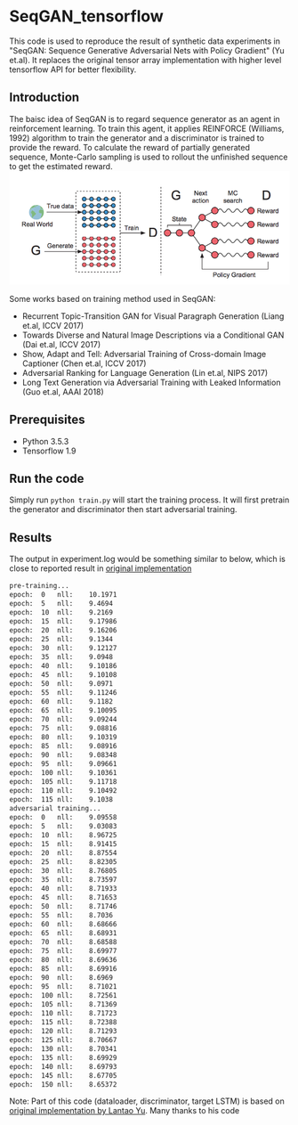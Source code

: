 # SeqGAN_tensorflow

This code is used to reproduce the result of synthetic data experiments in "SeqGAN: Sequence Generative Adversarial Nets with Policy Gradient" (Yu et.al). It replaces the original tensor array implementation with higher level tensorflow API for better flexibility.

## Introduction
The baisc idea of SeqGAN is to regard sequence generator as an agent in reinforcement learning. To train this agent, it applies REINFORCE (Williams, 1992) algorithm to train the generator and a discriminator is trained to provide the reward. To calculate the reward of partially generated sequence, Monte-Carlo sampling is used to rollout the unfinished sequence to get the estimated reward.
![misc](misc/seqgan.png)

Some works based on training method used in SeqGAN:
   * Recurrent Topic-Transition GAN for Visual Paragraph Generation (Liang et.al, ICCV 2017)
   * Towards Diverse and Natural Image Descriptions via a Conditional GAN (Dai et.al, ICCV 2017)
   * Show, Adapt and Tell: Adversarial Training of Cross-domain Image Captioner (Chen et.al, ICCV 2017)
   * Adversarial Ranking for Language Generation (Lin et.al, NIPS 2017)
   * Long Text Generation via Adversarial Training with Leaked Information (Guo et.al, AAAI 2018)

## Prerequisites
   * Python 3.5.3
   * Tensorflow 1.9
## Run the code
Simply run `python train.py` will start the training process. It will first pretrain the generator and discriminator then start adversarial training.

## Results
The output in experiment.log would be something similar to below, which is close to reported result in [original implementation](https://github.com/LantaoYu/SeqGAN)
```
pre-training...
epoch:	0	nll:	10.1971
epoch:	5	nll:	9.4694
epoch:	10	nll:	9.2169
epoch:	15	nll:	9.17986
epoch:	20	nll:	9.16206
epoch:	25	nll:	9.1344
epoch:	30	nll:	9.12127
epoch:	35	nll:	9.0948
epoch:	40	nll:	9.10186
epoch:	45	nll:	9.10108
epoch:	50	nll:	9.0971
epoch:	55	nll:	9.11246
epoch:	60	nll:	9.1182
epoch:	65	nll:	9.10095
epoch:	70	nll:	9.09244
epoch:	75	nll:	9.08816
epoch:	80	nll:	9.10319
epoch:	85	nll:	9.08916
epoch:	90	nll:	9.08348
epoch:	95	nll:	9.09661
epoch:	100	nll:	9.10361
epoch:	105	nll:	9.11718
epoch:	110	nll:	9.10492
epoch:	115	nll:	9.1038
adversarial training...
epoch:	0	nll:	9.09558
epoch:	5	nll:	9.03083
epoch:	10	nll:	8.96725
epoch:	15	nll:	8.91415
epoch:	20	nll:	8.87554
epoch:	25	nll:	8.82305
epoch:	30	nll:	8.76805
epoch:	35	nll:	8.73597
epoch:	40	nll:	8.71933
epoch:	45	nll:	8.71653
epoch:	50	nll:	8.71746
epoch:	55	nll:	8.7036
epoch:	60	nll:	8.68666
epoch:	65	nll:	8.68931
epoch:	70	nll:	8.68588
epoch:	75	nll:	8.69977
epoch:	80	nll:	8.69636
epoch:	85	nll:	8.69916
epoch:	90	nll:	8.6969
epoch:	95	nll:	8.71021
epoch:	100	nll:	8.72561
epoch:	105	nll:	8.71369
epoch:	110	nll:	8.71723
epoch:	115	nll:	8.72388
epoch:	120	nll:	8.71293
epoch:	125	nll:	8.70667
epoch:	130	nll:	8.70341
epoch:	135	nll:	8.69929
epoch:	140	nll:	8.69793
epoch:	145	nll:	8.67705
epoch:	150	nll:	8.65372
```
Note: Part of this code (dataloader, discriminator, target LSTM) is based on [original implementation by Lantao Yu](https://github.com/LantaoYu/SeqGAN). Many thanks to his code
